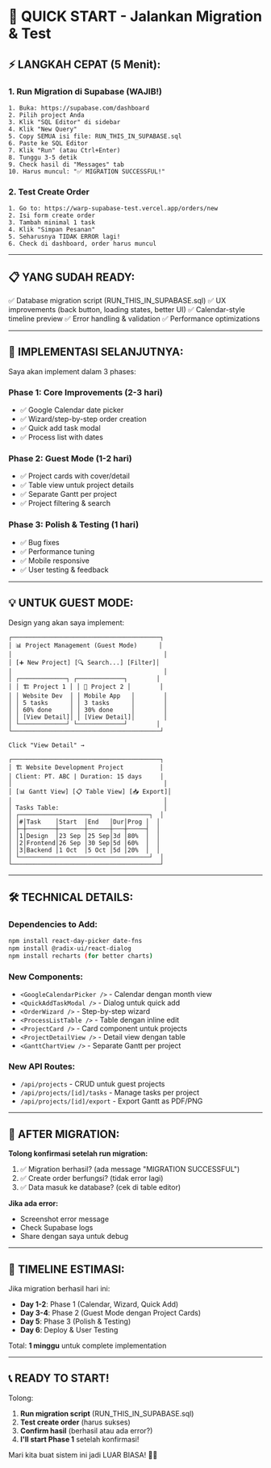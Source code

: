 # 🚀 QUICK START - Jalankan Migration & Test

## ⚡ LANGKAH CEPAT (5 Menit):

### 1. Run Migration di Supabase (WAJIB!)

```
1. Buka: https://supabase.com/dashboard
2. Pilih project Anda
3. Klik "SQL Editor" di sidebar
4. Klik "New Query"
5. Copy SEMUA isi file: RUN_THIS_IN_SUPABASE.sql
6. Paste ke SQL Editor
7. Klik "Run" (atau Ctrl+Enter)
8. Tunggu 3-5 detik
9. Check hasil di "Messages" tab
10. Harus muncul: "✅ MIGRATION SUCCESSFUL!"
```

### 2. Test Create Order

```
1. Go to: https://warp-supabase-test.vercel.app/orders/new
2. Isi form create order
3. Tambah minimal 1 task
4. Klik "Simpan Pesanan"
5. Seharusnya TIDAK ERROR lagi!
6. Check di dashboard, order harus muncul
```

---

## 📋 YANG SUDAH READY:

✅ Database migration script (RUN_THIS_IN_SUPABASE.sql)
✅ UX improvements (back button, loading states, better UI)
✅ Calendar-style timeline preview
✅ Error handling & validation
✅ Performance optimizations

---

## 🎯 IMPLEMENTASI SELANJUTNYA:

Saya akan implement dalam 3 phases:

### Phase 1: Core Improvements (2-3 hari)
- ✅ Google Calendar date picker
- ✅ Wizard/step-by-step order creation
- ✅ Quick add task modal
- ✅ Process list with dates

### Phase 2: Guest Mode (1-2 hari)
- ✅ Project cards with cover/detail
- ✅ Table view untuk project details
- ✅ Separate Gantt per project
- ✅ Project filtering & search

### Phase 3: Polish & Testing (1 hari)
- ✅ Bug fixes
- ✅ Performance tuning
- ✅ Mobile responsive
- ✅ User testing & feedback

---

## 💡 UNTUK GUEST MODE:

Design yang akan saya implement:

```
┌─────────────────────────────────────────┐
│ 📊 Project Management (Guest Mode)      │
│                                          │
│ [➕ New Project] [🔍 Search...] [Filter]│
│                                          │
│ ┌─────────────┐ ┌─────────────┐        │
│ │ 🏗 Project 1 │ │ 🎨 Project 2 │        │
│ │ Website Dev  │ │ Mobile App   │        │
│ │ 5 tasks      │ │ 3 tasks      │        │
│ │ 60% done     │ │ 30% done     │        │
│ │ [View Detail]│ │ [View Detail]│        │
│ └─────────────┘ └─────────────┘        │
└─────────────────────────────────────────┘

Click "View Detail" →

┌─────────────────────────────────────────┐
│ 🏗 Website Development Project          │
│ Client: PT. ABC | Duration: 15 days     │
│                                          │
│ [📊 Gantt View] [📋 Table View] [📥 Export]│
│                                          │
│ Tasks Table:                             │
│ ┌────────────────────────────────────┐  │
│ │#│Task    │Start  │End   │Dur│Prog │  │
│ ├─┼────────┼───────┼──────┼───┼─────┤  │
│ │1│Design  │23 Sep │25 Sep│3d │80%  │  │
│ │2│Frontend│26 Sep │30 Sep│5d │60%  │  │
│ │3│Backend │1 Oct  │5 Oct │5d │20%  │  │
│ └────────────────────────────────────┘  │
└─────────────────────────────────────────┘
```

---

## 🛠 TECHNICAL DETAILS:

### Dependencies to Add:
```bash
npm install react-day-picker date-fns
npm install @radix-ui/react-dialog
npm install recharts (for better charts)
```

### New Components:
- `<GoogleCalendarPicker />` - Calendar dengan month view
- `<QuickAddTaskModal />` - Dialog untuk quick add
- `<OrderWizard />` - Step-by-step wizard
- `<ProcessListTable />` - Table dengan inline edit
- `<ProjectCard />` - Card component untuk projects
- `<ProjectDetailView />` - Detail view dengan table
- `<GanttChartView />` - Separate Gantt per project

### New API Routes:
- `/api/projects` - CRUD untuk guest projects
- `/api/projects/[id]/tasks` - Manage tasks per project
- `/api/projects/[id]/export` - Export Gantt as PDF/PNG

---

## 📝 AFTER MIGRATION:

**Tolong konfirmasi setelah run migration:**

1. ✅ Migration berhasil? (ada message "MIGRATION SUCCESSFUL")
2. ✅ Create order berfungsi? (tidak error lagi)
3. ✅ Data masuk ke database? (cek di table editor)

**Jika ada error:**
- Screenshot error message
- Check Supabase logs
- Share dengan saya untuk debug

---

## 🎯 TIMELINE ESTIMASI:

Jika migration berhasil hari ini:
- **Day 1-2**: Phase 1 (Calendar, Wizard, Quick Add)
- **Day 3-4**: Phase 2 (Guest Mode dengan Project Cards)
- **Day 5**: Phase 3 (Polish & Testing)
- **Day 6**: Deploy & User Testing

Total: **1 minggu** untuk complete implementation

---

## 📞 READY TO START!

Tolong:
1. **Run migration script** (RUN_THIS_IN_SUPABASE.sql)
2. **Test create order** (harus sukses)
3. **Confirm hasil** (berhasil atau ada error?)
4. **I'll start Phase 1** setelah konfirmasi!

Mari kita buat sistem ini jadi LUAR BIASA! 🚀✨